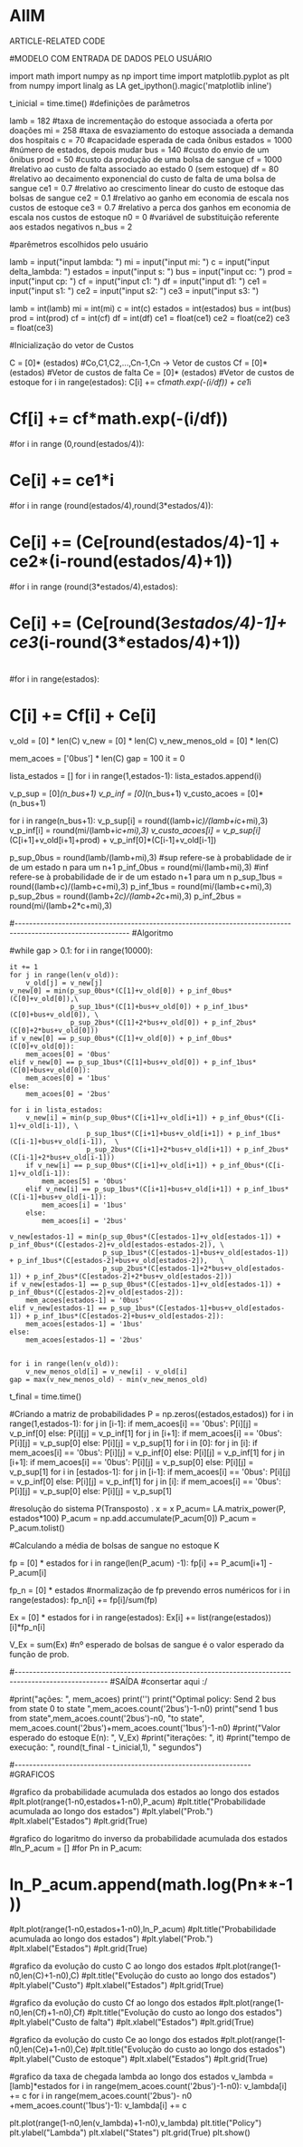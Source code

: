 # AIIM
ARTICLE-RELATED CODE


#MODELO COM ENTRADA DE DADOS PELO USUÁRIO



import math
import numpy as np
import time
import matplotlib.pyplot as plt
from numpy import linalg as LA
get_ipython().magic('matplotlib inline')

t_inicial = time.time()
#definições de parâmetros

lamb = 182                                       #taxa de incrementação do estoque associada a oferta por doações
mi = 258                                         #taxa de esvaziamento do estoque associada a demanda dos hospitais
c = 70                                           #capacidade esperada de cada ônibus
estados = 1000                                   #número de estados, depois mudar
bus = 140                                        #custo do envio de um ônibus 
prod = 50                                        #custo da produção de uma bolsa de sangue
cf = 1000                                        #relativo ao custo de falta associado ao estado 0 (sem estoque) 
df = 80                                          #relativo ao decaimento exponencial do custo de falta de uma bolsa de sangue
ce1 = 0.7                                        #relativo ao crescimento linear do custo de estoque das bolsas de sangue 
ce2 = 0.1                                        #relativo ao ganho em economia de escala nos custos de estoque
ce3 = 0.7                                        #relativo a perca dos ganhos em economia de escala nos custos de estoque
n0 = 0                                           #variável de substituição referente aos estados negativos
n_bus = 2



#parêmetros escolhidos pelo usuário

lamb = input("input lambda:  ")
mi = input("input mi:  ")
c = input("input delta_lambda:  ")
estados = input("input s:  ")
bus = input("input cc:  ")
prod = input("input cp:  ")
cf = input("input c1:  ")
df = input("input d1:  ")
ce1 = input("input s1:  ")
ce2 = input("input s2:  ")
ce3 = input("input s3:  ")

lamb = int(lamb)
mi = int(mi)
c = int(c)
estados = int(estados)
bus = int(bus)
prod = int(prod)
cf = int(cf)
df = int(df)
ce1 = float(ce1)
ce2 = float(ce2)
ce3 = float(ce3)




#Inicialização do vetor de Custos

C = [0]* (estados)                               #Co,C1,C2,...,Cn-1,Cn -> Vetor de custos
Cf = [0]* (estados)                              #Vetor de custos de falta
Ce = [0]* (estados)                              #Vetor de custos de estoque
for i in range(estados):
    C[i] += cf*math.exp(-(i/df)) + ce1*i
#    Cf[i] += cf*math.exp(-(i/df))
#for i in range (0,round(estados/4)):
#    Ce[i] += ce1*i
#for i in range (round(estados/4),round(3*estados/4)):
#    Ce[i] += (Ce[round(estados/4)-1] + ce2*(i-round(estados/4)+1))
#for i in range (round(3*estados/4),estados):
#    Ce[i] += (Ce[round(3*estados/4)-1]+ ce3*(i-round(3*estados/4)+1))
#    
#for i in range(estados):
#    C[i] += Cf[i] + Ce[i]


v_old = [0] * len(C)
v_new = [0] * len(C)
v_new_menos_old = [0] * len(C)

mem_acoes = ['0bus'] * len(C)
gap = 100
it = 0

lista_estados = []
for i in range(1,estados-1):
    lista_estados.append(i)


       

v_p_sup = [0]*(n_bus+1)
v_p_inf = [0]*(n_bus+1)
v_custo_acoes = [0]*(n_bus+1)

for i in range(n_bus+1):
    v_p_sup[i] = round((lamb+i*c)/(lamb+i*c+mi),3)
    v_p_inf[i] = round(mi/(lamb+i*c+mi),3)
    v_custo_acoes[i] = v_p_sup[i]*(C[i+1]+v_old[i+1]+prod) + v_p_inf[0]*(C[i-1]+v_old[i-1])  

    
p_sup_0bus = round(lamb/(lamb+mi),3)                      #sup refere-se à probablidade de ir de um estado n para um n+1 
p_inf_0bus = round(mi/(lamb+mi),3)                        #inf refere-se à probabilidade de ir de um estado n+1 para um n 
p_sup_1bus = round((lamb+c)/(lamb+c+mi),3)
p_inf_1bus = round(mi/(lamb+c+mi),3)
p_sup_2bus = round((lamb+2*c)/(lamb+2*c+mi),3)
p_inf_2bus = round(mi/(lamb+2*c+mi),3)    
    
#-------------------------------------------------------------------------------------------------------------
#Algoritmo

#while gap > 0.1:
for i in range(10000):
    
    it += 1
    for j in range(len(v_old)):
        v_old[j] = v_new[j]
    v_new[0] = min(p_sup_0bus*(C[1]+v_old[0]) + p_inf_0bus*(C[0]+v_old[0]),\
                   p_sup_1bus*(C[1]+bus+v_old[0]) + p_inf_1bus*(C[0]+bus+v_old[0]), \
                   p_sup_2bus*(C[1]+2*bus+v_old[0]) + p_inf_2bus*(C[0]+2*bus+v_old[0]))
    if v_new[0] == p_sup_0bus*(C[1]+v_old[0]) + p_inf_0bus*(C[0]+v_old[0]):
        mem_acoes[0] = '0bus'
    elif v_new[0] == p_sup_1bus*(C[1]+bus+v_old[0]) + p_inf_1bus*(C[0]+bus+v_old[0]):
        mem_acoes[0] = '1bus'
    else:
        mem_acoes[0] = '2bus'

    for i in lista_estados:
        v_new[i] = min(p_sup_0bus*(C[i+1]+v_old[i+1]) + p_inf_0bus*(C[i-1]+v_old[i-1]), \
                       p_sup_1bus*(C[i+1]+bus+v_old[i+1]) + p_inf_1bus*(C[i-1]+bus+v_old[i-1]),  \
                       p_sup_2bus*(C[i+1]+2*bus+v_old[i+1]) + p_inf_2bus*(C[i-1]+2*bus+v_old[i-1]))
        if v_new[i] == p_sup_0bus*(C[i+1]+v_old[i+1]) + p_inf_0bus*(C[i-1]+v_old[i-1]):
            mem_acoes[5] = '0bus'
        elif v_new[i] == p_sup_1bus*(C[i+1]+bus+v_old[i+1]) + p_inf_1bus*(C[i-1]+bus+v_old[i-1]):
            mem_acoes[i] = '1bus'
        else:
            mem_acoes[i] = '2bus'

    v_new[estados-1] = min(p_sup_0bus*(C[estados-1]+v_old[estados-1]) + p_inf_0bus*(C[estados-2]+v_old[estados-estados-2]), \
                           p_sup_1bus*(C[estados-1]+bus+v_old[estados-1]) + p_inf_1bus*(C[estados-2]+bus+v_old[estados-2]),   \
                           p_sup_2bus*(C[estados-1]+2*bus+v_old[estados-1]) + p_inf_2bus*(C[estados-2]+2*bus+v_old[estados-2]))
    if v_new[estados-1] == p_sup_0bus*(C[estados-1]+v_old[estados-1]) + p_inf_0bus*(C[estados-2]+v_old[estados-2]):
        mem_acoes[estados-1] = '0bus'
    elif v_new[estados-1] == p_sup_1bus*(C[estados-1]+bus+v_old[estados-1]) + p_inf_1bus*(C[estados-2]+bus+v_old[estados-2]):
        mem_acoes[estados-1] = '1bus'
    else:
        mem_acoes[estados-1] = '2bus'


    for i in range(len(v_old)):
        v_new_menos_old[i] = v_new[i] - v_old[i]
    gap = max(v_new_menos_old) - min(v_new_menos_old)
    
t_final = time.time()    




#Criando a matriz de probabilidades
P = np.zeros((estados,estados))
for i in range(1,estados-1):
    for j in [i-1]:
        if mem_acoes[i] == '0bus':
            P[i][j] = v_p_inf[0]
        else:
            P[i][j] = v_p_inf[1]
    for j in [i+1]:
        if mem_acoes[i] == '0bus':
            P[i][j] = v_p_sup[0]
        else:
            P[i][j] = v_p_sup[1]
for i in [0]:
    for j in [i]:
        if mem_acoes[i] == '0bus':
            P[i][j] = v_p_inf[0]
        else:
            P[i][j] = v_p_inf[1]
    for j in [i+1]:
        if mem_acoes[i] == '0bus':
            P[i][j] = v_p_sup[0]
        else:
            P[i][j] = v_p_sup[1]
for i in [estados-1]:
    for j in [i-1]:
        if mem_acoes[i] == '0bus':
            P[i][j] = v_p_inf[0]
        else:
            P[i][j] = v_p_inf[1]
    for j in [i]:
        if mem_acoes[i] == '0bus':
            P[i][j] = v_p_sup[0]
        else:
            P[i][j] = v_p_sup[1]
        
#resolução do sistema P(Transposto) . x = x
P_acum= LA.matrix_power(P, estados*100)
P_acum = np.add.accumulate(P_acum[0])
P_acum = P_acum.tolist()


#Calculando a média de bolsas de sangue no estoque K

fp = [0] * estados
for i in range(len(P_acum) -1):
    fp[i] += P_acum[i+1] - P_acum[i]

fp_n = [0] * estados                     #normalização de fp prevendo erros numéricos
for i in range(estados):
    fp_n[i] += fp[i]/sum(fp)
    

Ex = [0] * estados
for i in range(estados):
    Ex[i] += list(range(estados))[i]*fp_n[i]

V_Ex = sum(Ex)                          #nº esperado de bolsas de sangue é o valor esperado da função de prob.



#-------------------------------------------------------------------------------------------------------
#SAÍDA 
#consertar aqui :/

#print("ações: ", mem_acoes)
print('')
print("Optimal policy: Send 2 bus from state 0 to state ",mem_acoes.count('2bus')-1-n0)
print("send 1 bus from state",mem_acoes.count('2bus')-n0, "to state", mem_acoes.count('2bus')+mem_acoes.count('1bus')-1-n0)
#print("Valor esperado do estoque E(n): ", V_Ex)
#print("iterações: ", it)
#print("tempo de execução: ", round(t_final - t_inicial,1), " segundos")



#-----------------------------------------------------------------
#GRAFICOS

#grafico da probabilidade acumulada dos estados ao longo dos estados
#plt.plot(range(1-n0,estados+1-n0),P_acum)
#plt.title("Probabilidade acumulada ao longo dos estados")
#plt.ylabel("Prob.")
#plt.xlabel("Estados")
#plt.grid(True)

#grafico do logaritmo do inverso da probabilidade acumulada dos estados 
#ln_P_acum = []
#for Pn in P_acum:
#    ln_P_acum.append(math.log(Pn**-1))

#plt.plot(range(1-n0,estados+1-n0),ln_P_acum)
#plt.title("Probabilidade acumulada ao longo dos estados")
#plt.ylabel("Prob.")
#plt.xlabel("Estados")
#plt.grid(True)

#grafico da evolução do custo C ao longo dos estados
#plt.plot(range(1-n0,len(C)+1-n0),C)
#plt.title("Evolução do custo ao longo dos estados")
#plt.ylabel("Custo")
#plt.xlabel("Estados")
#plt.grid(True)

#grafico da evolução do custo Cf ao longo dos estados
#plt.plot(range(1-n0,len(Cf)+1-n0),Cf)
#plt.title("Evolução do custo ao longo dos estados")
#plt.ylabel("Custo de falta")
#plt.xlabel("Estados")
#plt.grid(True)

#grafico da evolução do custo Ce ao longo dos estados
#plt.plot(range(1-n0,len(Ce)+1-n0),Ce)
#plt.title("Evolução do custo ao longo dos estados")
#plt.ylabel("Custo de estoque")
#plt.xlabel("Estados")
#plt.grid(True)


#grafico da taxa de chegada lambda ao longo dos estados
v_lambda = [lamb]*estados
for i in range(mem_acoes.count('2bus')-1-n0):
    v_lambda[i] += c
for i in range(mem_acoes.count('2bus')- n0 +mem_acoes.count('1bus')-1):
    v_lambda[i] += c

plt.plot(range(1-n0,len(v_lambda)+1-n0),v_lambda)
plt.title("Policy")
plt.ylabel("Lambda")
plt.xlabel("States")
plt.grid(True)
plt.show()

